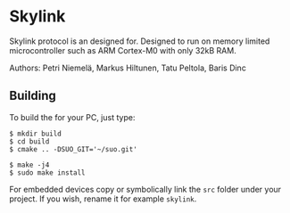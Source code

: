 # Skylink
Skylink protocol is an designed for.
Designed to run on memory limited microcontroller such as ARM Cortex-M0 with only 32kB RAM.

Authors:
Petri Niemelä, Markus Hiltunen, Tatu Peltola, Baris Dinc


## Building

To build the for your PC, just type:
```
$ mkdir build
$ cd build
$ cmake .. -DSUO_GIT='~/suo.git'

$ make -j4
$ sudo make install
```

For embedded devices copy or symbolically link the `src` folder under your project. If you wish,
rename it for example `skylink`.
